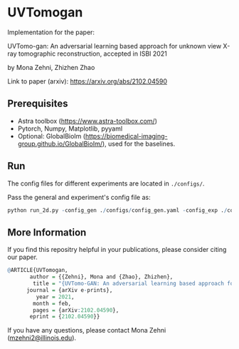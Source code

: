 # UVTomogan

Implementation for the paper: 

UVTomo-gan: An adversarial learning based approach for unknown view X-ray tomographic reconstruction, accepted in ISBI 2021

by Mona Zehni, Zhizhen Zhao

Link to paper (arxiv): https://arxiv.org/abs/2102.04590

## Prerequisites
- Astra toolbox (https://www.astra-toolbox.com/)
- Pytorch, Numpy, Matplotlib, pyyaml
- Optional: GlobalBioIm (https://biomedical-imaging-group.github.io/GlobalBioIm/), used for the baselines.

## Run
The config files for different experiments are located in ```./configs/```.

Pass the general and experiment's config file as:

```r
python run_2d.py -config_gen ./configs/config_gen.yaml -config_exp ./configs/config_phantom_known_clean.yaml
``` 

## More Information
If you find this repositry helpful in your publications, please consider citing our paper.
```r
@ARTICLE{UVTomogan,
       author = {{Zehni}, Mona and {Zhao}, Zhizhen},
        title = "{UVTomo-GAN: An adversarial learning based approach for unknown view X-ray tomographic reconstruction}",
      journal = {arXiv e-prints},
         year = 2021,
        month = feb,
        pages = {arXiv:2102.04590},
       eprint = {2102.04590}}
```
If you have any questions, please contact Mona Zehni (mzehni2@illinois.edu).
